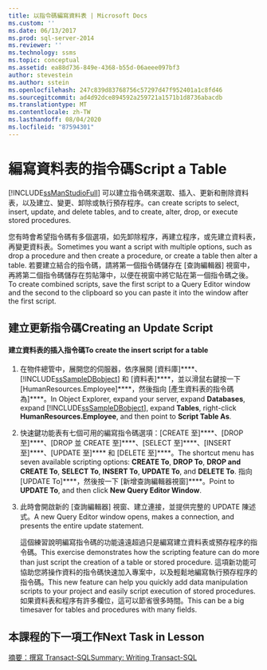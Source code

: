 ```yaml
---
title: 以指令碼編寫資料表 | Microsoft Docs
ms.custom: ''
ms.date: 06/13/2017
ms.prod: sql-server-2014
ms.reviewer: ''
ms.technology: ssms
ms.topic: conceptual
ms.assetid: ea88d736-849e-4368-b55d-06aeee097bf3
author: stevestein
ms.author: sstein
ms.openlocfilehash: 247c839d83768756c57297d47f952401a1c8fd46
ms.sourcegitcommit: ad4d92dce894592a259721a1571b1d8736abacdb
ms.translationtype: MT
ms.contentlocale: zh-TW
ms.lasthandoff: 08/04/2020
ms.locfileid: "87594301"
---
```

# <a name="script-a-table"></a><span data-ttu-id="df59a-102">編寫資料表的指令碼</span><span class="sxs-lookup"><span data-stu-id="df59a-102">Script a Table</span></span>
  [!INCLUDE[ssManStudioFull](../../includes/ssmanstudiofull-md.md)] <span data-ttu-id="df59a-103">可以建立指令碼來選取、插入、更新和刪除資料表，以及建立、變更、卸除或執行預存程序。</span><span class="sxs-lookup"><span data-stu-id="df59a-103">can create scripts to select, insert, update, and delete tables, and to create, alter, drop, or execute stored procedures.</span></span>  
  
 <span data-ttu-id="df59a-104">您有時會希望指令碼有多個選項，如先卸除程序，再建立程序，或先建立資料表，再變更資料表。</span><span class="sxs-lookup"><span data-stu-id="df59a-104">Sometimes you want a script with multiple options, such as drop a procedure and then create a procedure, or create a table then alter a table.</span></span> <span data-ttu-id="df59a-105">若要建立結合的指令碼，請將第一個指令碼儲存在 [查詢編輯器] 視窗中，再將第二個指令碼儲存在剪貼簿中，以便在視窗中將它貼在第一個指令碼之後。</span><span class="sxs-lookup"><span data-stu-id="df59a-105">To create combined scripts, save the first script to a Query Editor window and the second to the clipboard so you can paste it into the window after the first script.</span></span>  
  
## <a name="creating-an-update-script"></a><span data-ttu-id="df59a-106">建立更新指令碼</span><span class="sxs-lookup"><span data-stu-id="df59a-106">Creating an Update Script</span></span>  
  
#### <a name="to-create-the-insert-script-for-a-table"></a><span data-ttu-id="df59a-107">建立資料表的插入指令碼</span><span class="sxs-lookup"><span data-stu-id="df59a-107">To create the insert script for a table</span></span>  
  
1.  <span data-ttu-id="df59a-108">在物件總管中，展開您的伺服器，依序展開 [資料庫]\*\*\*\*、[!INCLUDE[ssSampleDBobject](../../includes/sssampledbobject-md.md)] 和 [資料表]\*\*\*\*，並以滑鼠右鍵按一下 [HumanResources.Employee]\*\*\*\*，然後指向 [產生資料表的指令碼為]\*\*\*\*。</span><span class="sxs-lookup"><span data-stu-id="df59a-108">In Object Explorer, expand your server, expand **Databases**, expand [!INCLUDE[ssSampleDBobject](../../includes/sssampledbobject-md.md)], expand **Tables**, right-click **HumanResources.Employee**, and then point to **Script Table As**.</span></span>  
  
2.  <span data-ttu-id="df59a-109">快速鍵功能表有七個可用的編寫指令碼選項：[CREATE 至]\*\*\*\*、[DROP 至]\*\*\*\*、[DROP 並 CREATE 至]\*\*\*\*、[SELECT 至]\*\*\*\*、[INSERT 至]\*\*\*\*、[UPDATE 至]\*\*\*\* 和 [DELETE 至]\*\*\*\*。</span><span class="sxs-lookup"><span data-stu-id="df59a-109">The shortcut menu has seven available scripting options: **CREATE To**, **DROP To**, **DROP and CREATE To**, **SELECT To**, **INSERT To**, **UPDATE To**, and **DELETE To**.</span></span> <span data-ttu-id="df59a-110">指向 [UPDATE To]\*\*\*\*，然後按一下 [新增查詢編輯器視窗]\*\*\*\*。</span><span class="sxs-lookup"><span data-stu-id="df59a-110">Point to **UPDATE To**, and then click **New Query Editor Window**.</span></span>  
  
3.  <span data-ttu-id="df59a-111">此時會開啟新的 [查詢編輯器] 視窗、建立連接，並提供完整的 UPDATE 陳述式。</span><span class="sxs-lookup"><span data-stu-id="df59a-111">A new Query Editor window opens, makes a connection, and presents the entire update statement.</span></span>  
  
     <span data-ttu-id="df59a-112">這個練習說明編寫指令碼的功能遠遠超過只是編寫建立資料表或預存程序的指令碼。</span><span class="sxs-lookup"><span data-stu-id="df59a-112">This exercise demonstrates how the scripting feature can do more than just script the creation of a table or stored procedure.</span></span> <span data-ttu-id="df59a-113">這項新功能可協助您將操作資料的指令碼快速加入專案中，以及輕鬆地編寫執行預存程序的指令碼。</span><span class="sxs-lookup"><span data-stu-id="df59a-113">This new feature can help you quickly add data manipulation scripts to your project and easily script execution of stored procedures.</span></span> <span data-ttu-id="df59a-114">如果資料表和程序有許多欄位，這可以節省很多時間。</span><span class="sxs-lookup"><span data-stu-id="df59a-114">This can be a big timesaver for tables and procedures with many fields.</span></span>  
  
## <a name="next-task-in-lesson"></a><span data-ttu-id="df59a-115">本課程的下一項工作</span><span class="sxs-lookup"><span data-stu-id="df59a-115">Next Task in Lesson</span></span>  
 [<span data-ttu-id="df59a-116">摘要：撰寫 Transact-SQL</span><span class="sxs-lookup"><span data-stu-id="df59a-116">Summary: Writing Transact-SQL</span></span>](../../tutorials/summary-writing-transact-sql.md)  
  
  

